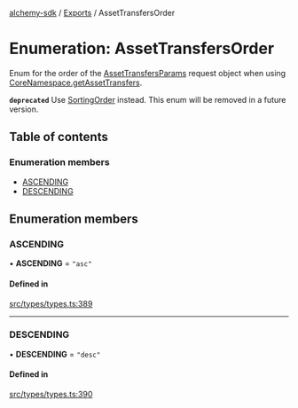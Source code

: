[alchemy-sdk](../README.md) / [Exports](../modules.md) / AssetTransfersOrder

# Enumeration: AssetTransfersOrder

Enum for the order of the [AssetTransfersParams](../interfaces/AssetTransfersParams.md) request object when
using [CoreNamespace.getAssetTransfers](../classes/CoreNamespace.md#getassettransfers).

**`deprecated`** Use [SortingOrder](SortingOrder.md) instead. This enum will be removed in a
  future version.

## Table of contents

### Enumeration members

- [ASCENDING](AssetTransfersOrder.md#ascending)
- [DESCENDING](AssetTransfersOrder.md#descending)

## Enumeration members

### ASCENDING

• **ASCENDING** = `"asc"`

#### Defined in

[src/types/types.ts:389](https://github.com/alchemyplatform/alchemy-sdk-js/blob/85196e8/src/types/types.ts#L389)

___

### DESCENDING

• **DESCENDING** = `"desc"`

#### Defined in

[src/types/types.ts:390](https://github.com/alchemyplatform/alchemy-sdk-js/blob/85196e8/src/types/types.ts#L390)
